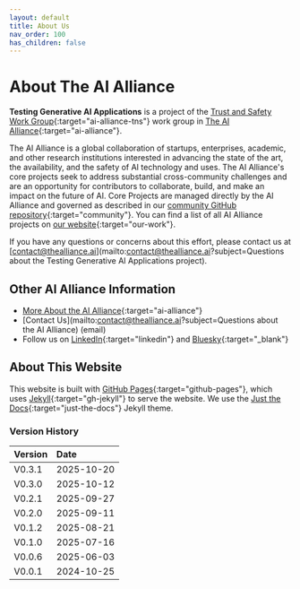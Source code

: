 ```yaml
---
layout: default
title: About Us
nav_order: 100
has_children: false
---
```


# About The AI Alliance

**Testing Generative AI Applications** is a project of the [Trust and Safety Work Group](https://thealliance.ai/focus-areas/trust-and-safety){:target="ai-alliance-tns"} work group in [The AI Alliance](https://thealliance.ai){:target="ai-alliance"}.

The AI Alliance is a global collaboration of startups, enterprises, academic, and other research institutions interested in advancing the state of the art, the availability, and the safety of AI technology and uses. The AI Alliance's core projects seek to address substantial cross-community challenges and are an opportunity for contributors to collaborate, build, and make an impact on the future of AI. Core Projects are managed directly by the AI Alliance and governed as described in our [community GitHub repository](https://github.com/The-AI-Alliance/community){:target="community"}. You can find a list of all AI Alliance projects on [our website](https://thealliance.ai/our-work){:target="our-work"}.

If you have any questions or concerns about this effort, please contact us at [contact@thealliance.ai](mailto:contact@thealliance.ai?subject=Questions about the Testing Generative AI Applications project).

## Other AI Alliance Information

* [More About the AI Alliance](https://thealliance.ai/about-aia){:target="ai-alliance"}
* [Contact Us](mailto:contact@thealliance.ai?subject=Questions about the AI Alliance) (email)
* Follow us on [LinkedIn](https://www.linkedin.com/company/the-aialliance/){:target="linkedin"} and [Bluesky](https://bsky.app/profile/aialliance.bsky.social){:target="_blank"}

## About This Website

This website is built with [GitHub Pages](https://pages.github.com/){:target="github-pages"}, which uses [Jekyll](https://github.com/jekyll/jekyll){:target="gh-jekyll"} to serve the website. We use the [Just the Docs](https://just-the-docs.github.io/just-the-docs/){:target="just-the-docs"} Jekyll theme.

### Version History

| Version  | Date       |
| :------- | :--------- |
| V0.3.1   | 2025-10-20 |
| V0.3.0   | 2025-10-12 |
| V0.2.1   | 2025-09-27 |
| V0.2.0   | 2025-09-11 |
| V0.1.2   | 2025-08-21 |
| V0.1.0   | 2025-07-16 |
| V0.0.6   | 2025-06-03 |
| V0.0.1   | 2024-10-25 |
